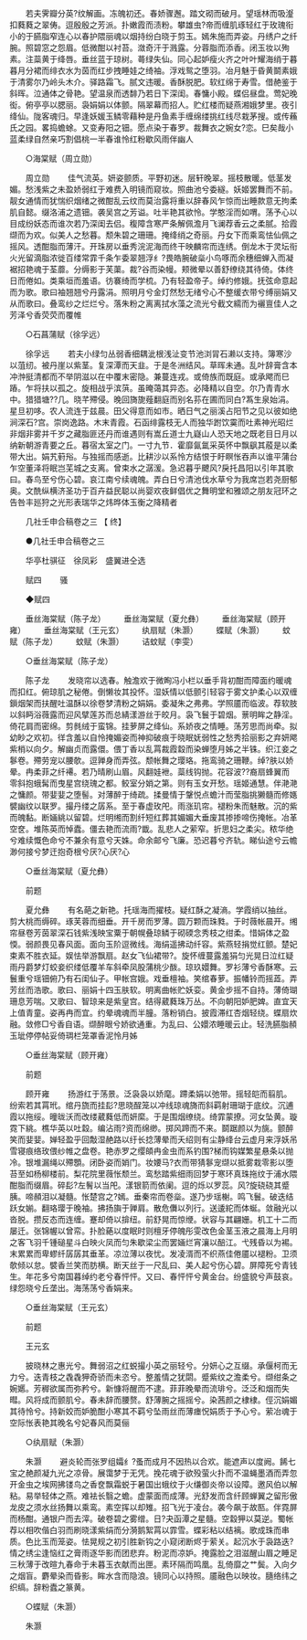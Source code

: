 <!-- { "loadSidebar": true } -->
　　若夫霁瓣分英?纹解画。冻魄初还。春娇骤邂。踏文砌而破月。望瑶林而吸瀣扣蕤蕤之翠俦。逗殷殷之芳派。扑嫩霞而渍粉。攀雄虫?帝而缠肌琢轻红于玫瑰衔小的于臙脂窄连心以春护隈丽魂以烟持纷白晓于剪玉。嫣朱施而弄姿。丹绣户之纤腕。照碧窓之怨眉。低微酣以衬苔。潋奇汗于溅露。分蓉脂而添香。闭玉妆以殉素。注蘂黄于绛唇。垂丝蓝于琼树。蕚绿失仙。同心起妒瘦火齐之叶叶耀海绡于暮暮月分裙而绯衣水为茵而红步拽睡娃之绮袖。浮戏鸳之堕羽。冶月魅于昏黄鬬素娥于清雾尔乃岭头木介。驿路霜飞。腻文违暖。香酥脱肥。软红绵于寿雪。借赩鉴于斜晖。泣通体之骨艳。望温泉而透馡乃若日下深闺。春慵小殿。蝶侣昼盘。莺妃晚衒。俯亭亭以腮丽。袅娟娟以体颤。隔翠幕而招人。贮红楼而疑燕湘娥梦里。夜引绛仙。陇客魂归。早逢妖媛玉鳞零藉种是丹鱼素手缠绵缕挑红线尽栽茅搜。或传蘓氏之园。畧捣蟾蜍。又变寿阳之钿。愿点染于春罗。裁舞衣之婉女?恋。巳矣哉小蓝柔绿自然亲巧割倡桃一半春谁怜红粉歇风雨伴幽人 

　　○海棠赋（周立勋） 

　　周立勋 
　　佳气流英。妍姿颤质。平野初迷。层轩晚翠。摇枝散暖。低茎发媚。愁浅紫之未盈娇弱红于难费入明镜而窥妆。照曲池兮委繸。妖姬罢舞而不前。靓女通情而犹惴织烟绪之微酣乱云纹而莫治露将重以辞春风乍惊而出睡款意无拘柔肌自懿。缀洛浦之遗钿。袭吴宫之芳谥。吐半艳其欲怜。学憨淫而如喟。荡予心以目成纷妖态而谁次若乃深闺去侣。稪障含寒严条解佩澹月飞澜荐香云之柔腻。拾霞缬而为欢。似美人之愁暮。颓朱碧之珊珊。掩绛绡之奇丽。丹女下而乘鸾怯仙佩之摇风。透酣脂而薄汗。开珠房以垂秀浣泥海而终干映麟帘而连绣。倒龙木于灵坛衔火光留滴脂浓徙百缕常霏千条乍委翠翘浮纟?畏皓腕破橤小鸟啄而余穗细蝉入而凝裾招艳魂于荃蘼。分缛影于芙蕖。裁?谷而染幔。颊微晕以善舒缭绕其待倚。体终日而倦如。类乘垣而羞语。彷褰绮而学梳。乃有轻盈帝子。绰约修娥。抚弦命意起而为歌。歌曰袖翘翘兮丹露涓。照明月兮金灯然愁无绪兮心不整缓衣带兮缚丽娟又从而歌曰。叠鸾纱之烂烂兮。落朱粉之离离拭水藻之流光兮截文繻而为襹亶佳人之芳泽兮香荧荧而覆帷 

　　○石菖蒲赋（徐孚远） 

　　徐孚远 
　　若夫小绿匀丛弱香细耦泚根浅沚变节池浏冐石濑以支持。簿寒沙以菹纫。被丹崖以紫茎。复深潭而天韭。于是冬洲结风。草晖未通。乱叶辞膏含本冲浺挺清都而不举阴滋以在中覆末密隐。兼蔓连戎。或倚族而既庭。或承飔而巳蹖。乍将扶以孤之。旋相战乎滨葓。虽晻蔼其异态。必降精以自空。尔乃青青水中。猎猎塘??几。晓芊殢侵。晚回旖旎薤翻庭而别名荪在圃而同白?蒍生泉始涓。星旦初哆。农人流连于兹晨。田父得意而如市。晒日气之丽溪占阳节之见以彼如绝涧深石?宫。崇岗逸路。木末青霞。石函绯露枝无人而独华跗饮霙而吐素神光昭烂非烟非雾并千岁之藏脂匪还丹而谁遇则有嵩丘道士九嶷山人恐天地之既老目日月以纳新朝游青要之丘。暮宿太室之门。一寸九节．霍靡氤氲采英怀中飘飖其蒑是以柔带大出。娟艽薱谸。与独摇而感逝。比耕沙以系怜方结恨于盱瞑怅吞声以谁平蒲台乍空董泽将眠岂芜城之支离。曾束水之潺湲。急迟暮乎飉风?戾托昌阳以引年其歌曰。春鸟至兮伤心碧。哀江南兮续魂魄。弄白日兮清池伐水草兮为我席岂若尧厨郁奥。文酰纵横济圣功于百卉益民聪以尚婴欢夜鲜倡优之舞明堂和雅颂之朋友冠环之告咎丰廵狩之光形表瑞华之炜晔体玉衡之降精者 

　　几社壬申合稿卷之三 【 终】 

　　●几社壬申合稿卷之三 

　　华亭杜骐征　徐凤彩　盛翼进仝选 

　　赋四 
　　骚 

　　◆赋四 

　　垂丝海棠赋（陈子龙） 
　　垂丝海棠赋（夏允彝） 
　　垂丝海棠赋（顾开雍） 
　　垂丝海棠赋（王元玄） 
　　纨扇赋（朱灏） 
　　蝶赋（朱灏） 
　　蚊赋（陈子龙） 
　　蚊赋（朱灏） 
　　诘蚊赋（李雯） 

　　○垂丝海棠赋（陈子龙） 

　　陈子龙 
　　发晓帘以选春。触澹欢于微眴冯小栏以垂手背初酣而障面约暖魂而扣红。俯琼肌之秘倦。倒懒妆其投怀。湿妖情以低颤引轻容于雾文护柔心以双缠鎻烟架而扶醒吐温酥以徐卷梦清粉之娟娟。委凝朱之弗弗。学照靥而临波。荐软肢以斜眄浴薇露而迎风擘莲苏而总綪漾游丝于皎月。袅飞鬟于碧烟。蔈明眸之静淫。倚花肩而密绵。剪毵绒于蛮锦。挂萝屏之绛仙。系娇夜之情睡。荡芳思而尚牵。拟幼眇之欢初。徉含羞以自怜掩媚姿而神抑破痕于晓眠妩弱性之愁秀拾丽影之弃妍飔紫梢以向夕。解幽贞而露儇。偎丁香以乱罥裁霞縠而染蝉堕月姊之半铢。织江妾之鬖卷。殢劳宠以腰欹。逗亸身而弄弦。颓帐舞之璎珞。拖鸾骑之珊鞭。绰?肤以娇晕。冉柔菲之纤褼。若乃晴刷山眉。风翻娃袣。蘂线钩抛。花容波??裔扇蜂翼而零斜抱蛾髯而曳星宫绕瑰之都。鲛室分娋之第。则有玉女开愁。瑶姬通慧。伴滟滟之慵颜。带婓婓之堕髻。对薄醉于绮疏。揉曼情于鞶悦点蟾汁而莹脂挑獭髓而修嫕襞幽纹以联罗。撮丹缕之孱系。至于春虚玫戺。雨涨玑帘。褪粉朱而魅散。沉的紫而魄黏。断婳絩以留碧。烂明缃而割纤短红葬其媚媚大垂废其掺掺啼伤掩帐。冶革空奁。堆陈英而悼蠹。僵去艳而流雨?韱。乱悲人之萦窄。折思妇之柔尖。秾华绝兮难续慨色命兮不兼余有意兮天姝。命余邮兮飞廉。恐迟暮兮齐轨。睇仙途兮云幨渺何接兮梦迀抱奇根兮厌?心厌?心 

　　○垂丝海棠赋（夏允彝） 

　　前题 

　　夏允彝 
　　有名葩之新艳。托瑶海而擢枝。疑红酥之凝滳。学霞绡以抽丝。剪大桃而缛碎。琢芙蓉而细垂。开千房而罗薄。圆万颗而珠甤。于时薇帐晨开。缃帘昼卷芳茵翠深石钱紫浅映宝粟于朝幌叠琼鳞于砌碝念秀枝之绀柔。惜娟体之盈愞。弱颜畏见春风面。面向玉阶逗微线。海绢遥拂动纤容。紫燕轻捐觉红颤。楚妃束素不胜衣延。娱怯举游飘扇。赵女飞仙裙带?。旋怀缠蔓露羞狷匀光晃日泣红疑雨丹爵梦灯蛟妾织缕低覆羊车斜牵凤股蒲桃少酦。琼玖嬛舞。罗衫薄兮香酥寒。云鬟重兮瑶钿俯乃有石闺仙子。甲帐宫娥。戏垂檀袖。笑绾春萝。振幡铃而摇蕋。弄芳丝而浩歌。歌曰、丽娟十四玉肤软。明离曲帐贮妖娈。黄金步摇不自持。薄倚瑚珊息芳喘。又歌曰、智琼来是紫皇宫。结得葳蕤珠万丛。不向朝阳妒肥婢。直宜天上值青童。姿再冉而宜。约晕魂魂而半朣。落粉销白。披霞滞红杏烟轻绕。蝶扇炊融。敛修□兮香自语。缬醉眼兮娇欲通重。为乱曰、公嬛浓睡暖云止。轻洗臙脂頳玉玼停停帖妥倚琱栏笼罩香泥怜月姊 

　　○垂丝海棠赋（顾开雍） 

　　前题 

　　顾开雍 
　　扬游红于荡景。泛袅袅以娇麾。蹛柔娟以弛带。摇轻皑而翦肌。纷索若其罥玳。绾丹旒而挂髟?思晓酲笼以冲线琼魂旖而斜羁射珊瑚于底纹。沉逋霞以拖绥。曈昽沃而改缕葳蕤低而妍縻。于是围烟缭绕。绮霏蒙撩。河女坠黄。璇霓下絩。樵华英以吐縠。编沾雨?资而绵缈。掷风蹄而不来。鬬踞颜以为旐。颤醉笑而婓婓。婵轻盈乎回敽湿赩路以纡长捻薄晕而夭绍则有尘静绛台云虚月来浮妖吊雪寝痕络玫偎纱帷之盘卷。艳赤罗之缨頧冉金虫而系钓围?梯而钩媒繁星悬条以抛冷。银堆漏绳以殢顋。闭卧姿而娋门。妆婹马?衣而带猜鬖宠缬以抵雾栽零影以堕苔至如杨柳楼前。梨花院里薇怅颓兰。鸾愁踏紫细雨回梦于寒环真珠拖纹于浦水隈酣脂而缀眉。碎髟?左鬌以当戺。漾银箭而依阑。逗的烁以罗蕊。风?旋硗硗其蹙胰。啼頳泪以凝髓。怅楚宫之?嫣。垂秦帘而卷橤。遂乃步瑶榭。鸣飞鬟。破迭结跃女媊。翻珞璎于晚袖。拂扬旟于亸肩。散危儛以列行。送逶紽而体蜒。敛融光以沓脱。攒反态而连缠。蹇却倚以揜纽。前舒晃而惊缏。状容与其翩姗。机工十二而屡迁。张锦幄以曾帟。扑脸蕝以度眠时则檀牙停魄彤雯改色金茎玉液之晨海上月明之客飞羽千锺磓星斗白映火凤而匀朱歇梁尘而罢婳烂宵瀼以醅江。弋残昏以为裼。末累累而卑蟉纤孱孱其垂革。凉泣薄以夜忧。发凌湑而不织燕佳倦靥以褪粉。卫须欹倾以怠。襞香兰笑而肪横。断天丝于一尺乱曰、美人起兮伤心碧。屏障死兮青钱生。年花多兮南国暮绰约老兮春怦怦。又曰、春怦怦兮黄金台。纷盛貌兮声鼓哀。绿怨晓兮丘垄出。海荡荡兮香娟来。 

　　○垂丝海棠赋（王元玄） 

　　前题 

　　王元玄 

　　披晓林之惠光兮。舞弱沼之红蜕撮小英之丽轻兮。分妍心之互缀。承偃柯而无力兮。迭青枝之毳毳狎奇骄而未恣兮。整羞情之犹閟。蹙紫纹之澹柔兮。缬绀条之婉嬺。芳稺欲属而弥矜兮。新慷将醒而不逮。菲菲晚晕而流琲兮。泛泛和烟而失暳。风将成而颤肌兮。春未辞而腰赘。舒薄腕之摇摇兮。染茜颜之棣棣。俓沉娟媚其待怜兮。持新姣而妒脆酣小寒其不羁兮坠雨丝而薄瘗怳娟质于予心兮。萦冶魂于空际怅表艳其晚名兮妃春风而莫俪 

　　○纨扇赋（朱灏） 

　　朱灏 
　　避炎轮而张罗组孀纟?蚤而成月不因热以合欢。能遮声以度阙。餙七宝之赩颜凝九光之凉骨。展霭梦于无凭。挽花魂于欲殁萤火扑而不温蝇墨酒而弄忽开金虫之埃网拂镂鸟之香奁飘霜蜕于暑国出蛾纹于火缣御炎帝以设障。邀风伯以解粘。易举轻体之燕。难袪长翳之蟾。虚蒙面而成薄。光舒发而含纤顾蝉翼之留形傲龙皮之须水丝扬舞以乘鸾。素空挥以却雉。招飞光于凌台。袭今飙于故匦。伴霓屏而杨酣。通银户而去滓。破卷碧之雾缯。日?夬函潭之星髓。空縠狎以莫逆。蜀帐荐以相吹偕白羽而刷晓漾紫绢而分漪鹅絮罥以霏雪。蝶彩粘以结褵。歌成珠而串质。色比玉而笼姿。怯晃规之初引胜新钩之小窥闭断烬于萦关。起沉水于袅路迭?情之绣尘逢恼红之膏雨逐华影而团悲弃。粉泥而凉妒。掩露脸之泪滋醒山眉之睡足三秋薄于改暄九春命于未暮玉衣献而出匣。素环隔而鸣凰。乱倚靡之艹鬓。入向夕之烟盲。麝晕染而昏影。眸水含而隐浪。镜同心以持照。靥融色以映妆。膸络纬之织缟。辞粉蠹之篆黄。 

　　○蝶赋（朱灏） 

　　朱灏 
